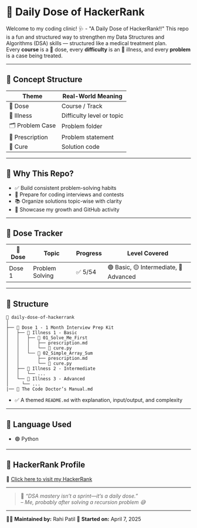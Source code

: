# 💊 Daily Dose of HackerRank

Welcome to my coding clinic! 🩺 - "A Daily Dose of HackerRank!!"
This repo is a fun and structured way to strengthen my Data Structures and Algorithms (DSA) skills — structured like a medical treatment plan.  
Every **course** is a 💊 dose, every **difficulty** is an 🦠 illness, and every **problem** is a case being treated.

---

## 🧪 Concept Structure

| Theme            | Real-World Meaning         |
|------------------|----------------------------|
| 💊 Dose          | Course / Track             |
| 🦠 Illness       | Difficulty level or topic  | 
| 🗂️ Problem Case  | Problem folder             |
| 📜 Prescription  | Problem statement          |
| 💉 Cure          | Solution code              | 

---

## 🧠 Why This Repo?

- ✅ Build consistent problem-solving habits
- 🚀 Prepare for coding interviews and contests
- 📚 Organize solutions topic-wise with clarity
- 💼 Showcase my growth and GitHub activity

---

## 📅 Dose Tracker

| 💊 Dose | Topic                   | Progress | Level Covered                        |
|--------|-------------------------|----------|--------------------------------------|
| Dose 1 | Problem Solving         | ✅ 5/54   | 🟢 Basic, 🟡 Intermediate, 🔴 Advanced |

---

## 🧬 Structure

```
📁 daily-dose-of-hackerrank
│
├── 💊 Dose 1 - 1 Month Interview Prep Kit
│   ├── 🦠 Illness 1 - Basic
│   │   ├── 📁 01_Solve_Me_First
│   │   │   ├── prescription.md
│   │   │   └── 💉 cure.py
│   │   └── 📁 02_Simple_Array_Sum
│   │       ├── prescription.md
│   │       └── 💉 cure.py
│   ├── 🦠 Illness 2 - Intermediate
│   │   └── ...
│   └── 🦠 Illness 3 - Advanced
│     └── ...
|── 📘 The Code Doctor’s Manual.md

```


- ✅ A themed `README.md` with explanation, input/output, and complexity

---

## 💬 Language Used

- 🟣 Python 

---

## 🔗 HackerRank Profile

📌 [Click here to visit my HackerRank](https://www.hackerrank.com/rahi_patil)

---

> 📍 _“DSA mastery isn’t a sprint—it’s a daily dose.”_  
> – *Me, probably after solving a recursion problem 😅*

---

👩‍💻 **Maintained by:** Rahi Patil 
📅 **Started on:** April 7, 2025  
